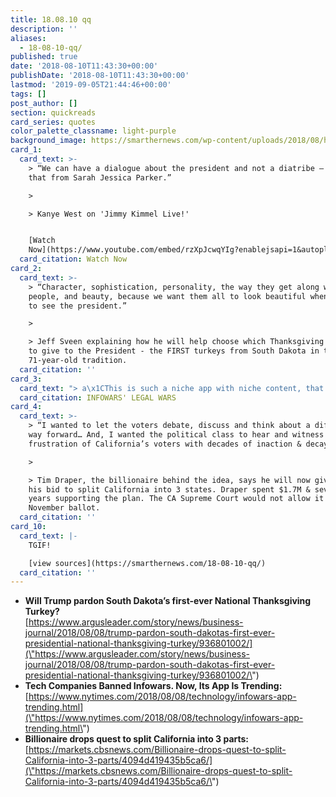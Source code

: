 ```yaml
---
title: 18.08.10 qq
description: ''
aliases:
  - 18-08-10-qq/
published: true
date: '2018-08-10T11:43:30+00:00'
publishDate: '2018-08-10T11:43:30+00:00'
lastmod: '2019-09-05T21:44:46+00:00'
tags: []
post_author: []
section: quickreads
card_series: quotes
color_palette_classname: light-purple
background_image: https://smarthernews.com/wp-content/uploads/2018/08/hands-1939895_1280.png
card_1:
  card_text: >-
    > “We can have a dialogue about the president and not a diatribe – I got
    that from Sarah Jessica Parker.”

    > 

    > Kanye West on 'Jimmy Kimmel Live!'


    [Watch
    Now](https://www.youtube.com/embed/rzXpJcwqYIg?enablejsapi=1&autoplay=1&rel=0)
  card_citation: Watch Now
card_2:
  card_text: >-
    > “Character, sophistication, personality, the way they get along with other
    people, and beauty, because we want them all to look beautiful when they go
    to see the president.”

    > 

    > Jeff Sveen explaining how he will help choose which Thanksgiving turkeys
    to give to the President - the FIRST turkeys from South Dakota in the
    71-year-old tradition.
  card_citation: ''
card_3:
  card_text: "> a\x1CThis is such a niche app with niche content, that for it to make that sort of jump means it has become very interesting to a much broader audience. Essentially, ita\x19s gone from being niche to being mainstream.a\x1D\n> \n> Jonathan Kay, co-founder of Apptopia, an app analytics firm, to the New York Times on the sudden boom of the InfoWars app on the same week prominent social media platforms removed some of its content.\n\n[INFOWARS' LEGAL WARS](https://smarthernews.com/18-08-09-alex-jones/)"
  card_citation: INFOWARS' LEGAL WARS
card_4:
  card_text: >-
    > “I wanted to let the voters debate, discuss and think about a different
    way forward… And, I wanted the political class to hear and witness the
    frustration of California’s voters with decades of inaction & decay.”

    > 

    > Tim Draper, the billionaire behind the idea, says he will now give up on
    his bid to split California into 3 states. Draper spent $1.7M & several
    years supporting the plan. The CA Supreme Court would not allow it on the
    November ballot.
  card_citation: ''
card_10:
  card_text: |-
    TGIF!

    [view sources](https://smarthernews.com/18-08-10-qq/)
  card_citation: ''
---
```

*   **Will Trump pardon South Dakota’s first-ever National Thanksgiving Turkey?**  
    [https://www.argusleader.com/story/news/business-journal/2018/08/08/trump-pardon-south-dakotas-first-ever-presidential-national-thanksgiving-turkey/936801002/](\"https://www.argusleader.com/story/news/business-journal/2018/08/08/trump-pardon-south-dakotas-first-ever-presidential-national-thanksgiving-turkey/936801002/\")
*   **Tech Companies Banned Infowars. Now, Its App Is Trending:**  
    [https://www.nytimes.com/2018/08/08/technology/infowars-app-trending.html](\"https://www.nytimes.com/2018/08/08/technology/infowars-app-trending.html\")
*   **Billionaire drops quest to split California into 3 parts:**  
    [https://markets.cbsnews.com/Billionaire-drops-quest-to-split-California-into-3-parts/4094d419435b5ca6/](\"https://markets.cbsnews.com/Billionaire-drops-quest-to-split-California-into-3-parts/4094d419435b5ca6/\")